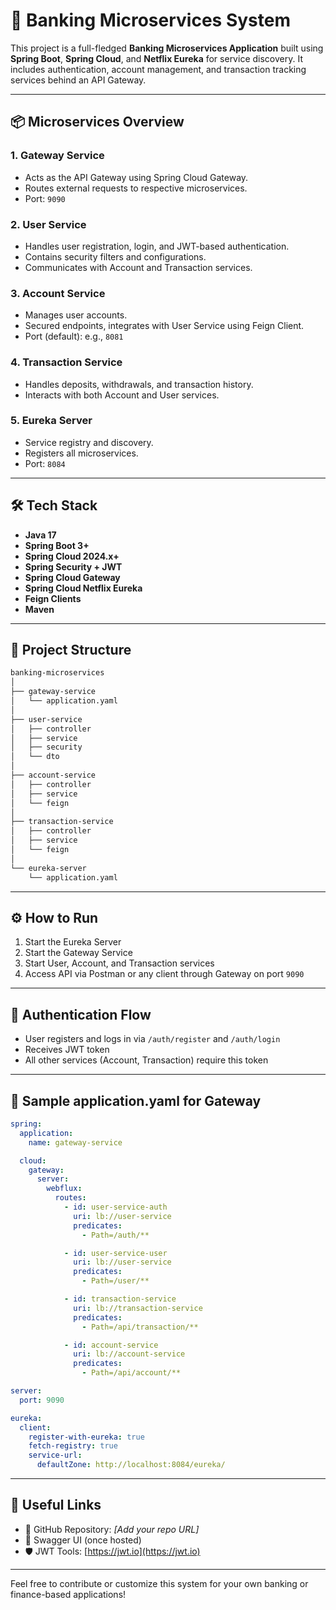 # 🏦 Banking Microservices System

This project is a full-fledged **Banking Microservices Application** built using **Spring Boot**, **Spring Cloud**, and **Netflix Eureka** for service discovery. It includes authentication, account management, and transaction tracking services behind an API Gateway.

---

## 📦 Microservices Overview

### 1. **Gateway Service**

* Acts as the API Gateway using Spring Cloud Gateway.
* Routes external requests to respective microservices.
* Port: `9090`

### 2. **User Service**

* Handles user registration, login, and JWT-based authentication.
* Contains security filters and configurations.
* Communicates with Account and Transaction services.

### 3. **Account Service**

* Manages user accounts.
* Secured endpoints, integrates with User Service using Feign Client.
* Port (default): e.g., `8081`

### 4. **Transaction Service**

* Handles deposits, withdrawals, and transaction history.
* Interacts with both Account and User services.

### 5. **Eureka Server**

* Service registry and discovery.
* Registers all microservices.
* Port: `8084`

---

## 🛠 Tech Stack

* **Java 17**
* **Spring Boot 3+**
* **Spring Cloud 2024.x+**
* **Spring Security + JWT**
* **Spring Cloud Gateway**
* **Spring Cloud Netflix Eureka**
* **Feign Clients**
* **Maven**

---

## 📁 Project Structure

```bash
banking-microservices
│
├── gateway-service
│   └── application.yaml
│
├── user-service
│   ├── controller
│   ├── service
│   ├── security
│   └── dto
│
├── account-service
│   ├── controller
│   ├── service
│   └── feign
│
├── transaction-service
│   ├── controller
│   ├── service
│   └── feign
│
└── eureka-server
    └── application.yaml
```

---

## ⚙️ How to Run

1. Start the Eureka Server
2. Start the Gateway Service
3. Start User, Account, and Transaction services
4. Access API via Postman or any client through Gateway on port `9090`

---

## 🔐 Authentication Flow

* User registers and logs in via `/auth/register` and `/auth/login`
* Receives JWT token
* All other services (Account, Transaction) require this token

---

## 📄 Sample application.yaml for Gateway

```yaml
spring:
  application:
    name: gateway-service

  cloud:
    gateway:
      server:
        webflux:
          routes:
            - id: user-service-auth
              uri: lb://user-service
              predicates:
                - Path=/auth/**

            - id: user-service-user
              uri: lb://user-service
              predicates:
                - Path=/user/**

            - id: transaction-service
              uri: lb://transaction-service
              predicates:
                - Path=/api/transaction/**

            - id: account-service
              uri: lb://account-service
              predicates:
                - Path=/api/account/**

server:
  port: 9090

eureka:
  client:
    register-with-eureka: true
    fetch-registry: true
    service-url:
      defaultZone: http://localhost:8084/eureka/
```

---

## 🔗 Useful Links

* 🔗 GitHub Repository: *\[Add your repo URL]*
* 🧾 Swagger UI (once hosted)
* 🛡️ JWT Tools: [https://jwt.io](https://jwt.io)

---

Feel free to contribute or customize this system for your own banking or finance-based applications!
